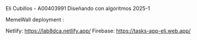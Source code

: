 Eli Cubillos - A00403991
Diseñando con algoritmos 2025-1

MemeWall deployment :

Netlify: https://lab8dca.netlify.app/
Firebase: https://tasks-app-eli.web.app/
